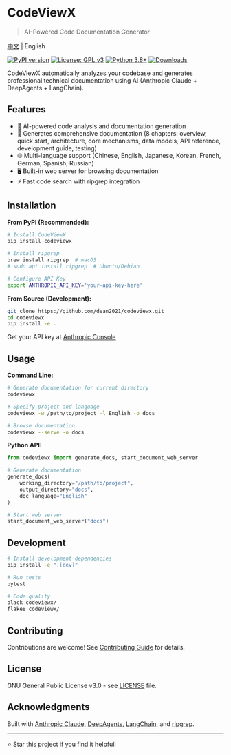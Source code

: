 # CodeViewX

> AI-Powered Code Documentation Generator

[中文](README.zh.md) | English

[![PyPI version](https://badge.fury.io/py/codeviewx.svg)](https://pypi.org/project/codeviewx/)
[![License: GPL v3](https://img.shields.io/badge/License-GPLv3-blue.svg)](https://www.gnu.org/licenses/gpl-3.0)
[![Python 3.8+](https://img.shields.io/badge/python-3.8+-blue.svg)](https://www.python.org/downloads/)
[![Downloads](https://pepy.tech/badge/codeviewx)](https://pepy.tech/project/codeviewx)

CodeViewX automatically analyzes your codebase and generates professional technical documentation using AI (Anthropic Claude + DeepAgents + LangChain).

## Features

- 🤖 AI-powered code analysis and documentation generation
- 📝 Generates comprehensive documentation (8 chapters: overview, quick start, architecture, core mechanisms, data models, API reference, development guide, testing)
- 🌐 Multi-language support (Chinese, English, Japanese, Korean, French, German, Spanish, Russian)
- 🖥️ Built-in web server for browsing documentation
- ⚡ Fast code search with ripgrep integration

## Installation

**From PyPI (Recommended):**
```bash
# Install CodeViewX
pip install codeviewx

# Install ripgrep
brew install ripgrep  # macOS
# sudo apt install ripgrep  # Ubuntu/Debian

# Configure API Key
export ANTHROPIC_API_KEY='your-api-key-here'
```

**From Source (Development):**
```bash
git clone https://github.com/dean2021/codeviewx.git
cd codeviewx
pip install -e .
```

Get your API key at [Anthropic Console](https://console.anthropic.com/)

## Usage

**Command Line:**
```bash
# Generate documentation for current directory
codeviewx

# Specify project and language
codeviewx -w /path/to/project -l English -o docs

# Browse documentation
codeviewx --serve -o docs
```

**Python API:**
```python
from codeviewx import generate_docs, start_document_web_server

# Generate documentation
generate_docs(
    working_directory="/path/to/project",
    output_directory="docs",
    doc_language="English"
)

# Start web server
start_document_web_server("docs")
```

## Development

```bash
# Install development dependencies
pip install -e ".[dev]"

# Run tests
pytest

# Code quality
black codeviewx/
flake8 codeviewx/
```

## Contributing

Contributions are welcome! See [Contributing Guide](CONTRIBUTING.md) for details.

## License

GNU General Public License v3.0 - see [LICENSE](LICENSE) file.

## Acknowledgments

Built with [Anthropic Claude](https://www.anthropic.com/), [DeepAgents](https://github.com/langchain-ai/deepagents), [LangChain](https://www.langchain.com/), and [ripgrep](https://github.com/BurntSushi/ripgrep).

---

⭐ Star this project if you find it helpful!
